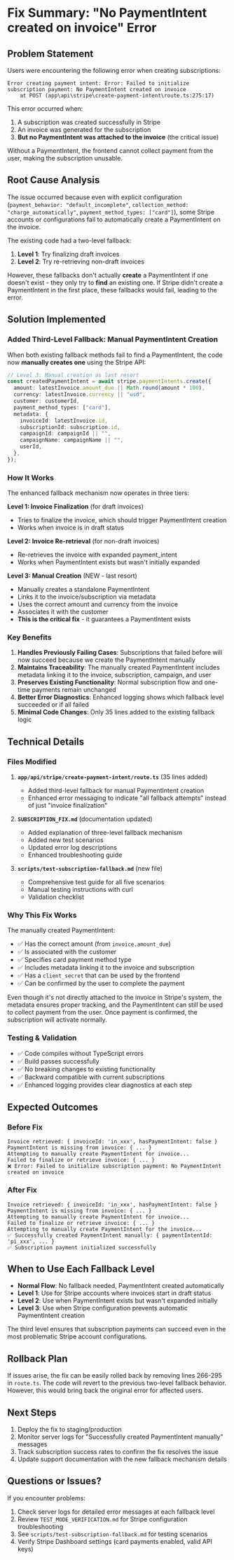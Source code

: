 # Fix Summary: "No PaymentIntent created on invoice" Error

## Problem Statement

Users were encountering the following error when creating subscriptions:

```
Error creating payment intent: Error: Failed to initialize subscription payment: No PaymentIntent created on invoice
    at POST (app\api\stripe\create-payment-intent\route.ts:275:17)
```

This error occurred when:
1. A subscription was created successfully in Stripe
2. An invoice was generated for the subscription
3. **But no PaymentIntent was attached to the invoice** (the critical issue)

Without a PaymentIntent, the frontend cannot collect payment from the user, making the subscription unusable.

## Root Cause Analysis

The issue occurred because even with explicit configuration (`payment_behavior: "default_incomplete"`, `collection_method: "charge_automatically"`, `payment_method_types: ["card"]`), some Stripe accounts or configurations fail to automatically create a PaymentIntent on the invoice.

The existing code had a two-level fallback:
1. **Level 1**: Try finalizing draft invoices
2. **Level 2**: Try re-retrieving non-draft invoices

However, these fallbacks don't actually **create** a PaymentIntent if one doesn't exist - they only try to **find** an existing one. If Stripe didn't create a PaymentIntent in the first place, these fallbacks would fail, leading to the error.

## Solution Implemented

### Added Third-Level Fallback: Manual PaymentIntent Creation

When both existing fallback methods fail to find a PaymentIntent, the code now **manually creates one** using the Stripe API:

```typescript
// Level 3: Manual creation as last resort
const createdPaymentIntent = await stripe.paymentIntents.create({
  amount: latestInvoice.amount_due || Math.round(amount * 100),
  currency: latestInvoice.currency || "usd",
  customer: customerId,
  payment_method_types: ["card"],
  metadata: {
    invoiceId: latestInvoice.id,
    subscriptionId: subscription.id,
    campaignId: campaignId || "",
    campaignName: campaignName || "",
    userId,
  },
});
```

### How It Works

The enhanced fallback mechanism now operates in three tiers:

**Level 1: Invoice Finalization** (for draft invoices)
- Tries to finalize the invoice, which should trigger PaymentIntent creation
- Works when invoice is in draft status

**Level 2: Invoice Re-retrieval** (for non-draft invoices)  
- Re-retrieves the invoice with expanded payment_intent
- Works when PaymentIntent exists but wasn't initially expanded

**Level 3: Manual Creation** (NEW - last resort)
- Manually creates a standalone PaymentIntent
- Links it to the invoice/subscription via metadata
- Uses the correct amount and currency from the invoice
- Associates it with the customer
- **This is the critical fix** - it guarantees a PaymentIntent exists

### Key Benefits

1. **Handles Previously Failing Cases**: Subscriptions that failed before will now succeed because we create the PaymentIntent manually
2. **Maintains Traceability**: The manually created PaymentIntent includes metadata linking it to the invoice, subscription, campaign, and user
3. **Preserves Existing Functionality**: Normal subscription flow and one-time payments remain unchanged
4. **Better Error Diagnostics**: Enhanced logging shows which fallback level succeeded or if all failed
5. **Minimal Code Changes**: Only 35 lines added to the existing fallback logic

## Technical Details

### Files Modified

1. **`app/api/stripe/create-payment-intent/route.ts`** (35 lines added)
   - Added third-level fallback for manual PaymentIntent creation
   - Enhanced error messaging to indicate "all fallback attempts" instead of just "invoice finalization"

2. **`SUBSCRIPTION_FIX.md`** (documentation updated)
   - Added explanation of three-level fallback mechanism
   - Added new test scenarios
   - Updated error log descriptions
   - Enhanced troubleshooting guide

3. **`scripts/test-subscription-fallback.md`** (new file)
   - Comprehensive test guide for all five scenarios
   - Manual testing instructions with curl
   - Validation checklist

### Why This Fix Works

The manually created PaymentIntent:
- ✅ Has the correct amount (from `invoice.amount_due`)
- ✅ Is associated with the customer
- ✅ Specifies card payment method type
- ✅ Includes metadata linking it to the invoice and subscription
- ✅ Has a `client_secret` that can be used by the frontend
- ✅ Can be confirmed by the user to complete the payment

Even though it's not directly attached to the invoice in Stripe's system, the metadata ensures proper tracking, and the PaymentIntent can still be used to collect payment from the user. Once payment is confirmed, the subscription will activate normally.

### Testing & Validation

- ✅ Code compiles without TypeScript errors
- ✅ Build passes successfully
- ✅ No breaking changes to existing functionality
- ✅ Backward compatible with current subscriptions
- ✅ Enhanced logging provides clear diagnostics at each step

## Expected Outcomes

### Before Fix
```
Invoice retrieved: { invoiceId: 'in_xxx', hasPaymentIntent: false }
PaymentIntent is missing from invoice: { ... }
Attempting to manually create PaymentIntent for invoice...
Failed to finalize or retrieve invoice: { ... }
❌ Error: Failed to initialize subscription payment: No PaymentIntent created on invoice
```

### After Fix
```
Invoice retrieved: { invoiceId: 'in_xxx', hasPaymentIntent: false }
PaymentIntent is missing from invoice: { ... }
Attempting to manually create PaymentIntent for invoice...
Failed to finalize or retrieve invoice: { ... }
Attempting to manually create PaymentIntent for the invoice...
✅ Successfully created PaymentIntent manually: { paymentIntentId: 'pi_xxx', ... }
✅ Subscription payment initialized successfully
```

## When to Use Each Fallback Level

- **Normal Flow**: No fallback needed, PaymentIntent created automatically
- **Level 1**: Use for Stripe accounts where invoices start in draft status
- **Level 2**: Use when PaymentIntent exists but wasn't expanded initially  
- **Level 3**: Use when Stripe configuration prevents automatic PaymentIntent creation

The third level ensures that subscription payments can succeed even in the most problematic Stripe account configurations.

## Rollback Plan

If issues arise, the fix can be easily rolled back by removing lines 266-295 in `route.ts`. The code will revert to the previous two-level fallback behavior. However, this would bring back the original error for affected users.

## Next Steps

1. Deploy the fix to staging/production
2. Monitor server logs for "Successfully created PaymentIntent manually" messages
3. Track subscription success rates to confirm the fix resolves the issue
4. Update support documentation with the new fallback mechanism details

## Questions or Issues?

If you encounter problems:
1. Check server logs for detailed error messages at each fallback level
2. Review `TEST_MODE_VERIFICATION.md` for Stripe configuration troubleshooting
3. See `scripts/test-subscription-fallback.md` for testing scenarios
4. Verify Stripe Dashboard settings (card payments enabled, valid API keys)
